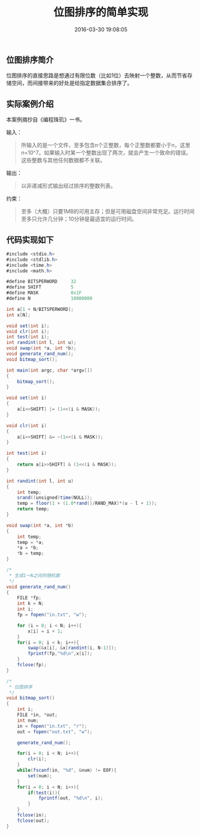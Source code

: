 ﻿---
title: 位图排序的简单实现
date: 2016-03-30 19:08:05
tags: sort
categories: 算法
toc: true
---

## 位图排序简介

位图排序的直接思路是想通过有限位数（比如1位）去映射一个整数，从而节省存储空间，而间接带来的好处是给指定数据集合排序了。

## 实际案例介绍

本案例摘抄自《编程珠玑》一书。

输入：

>所输入的是一个文件，至多包含n个正整数，每个正整数都要小于n，这里n=10^7。如果输入时某一个整数出现了两次，就会产生一个致命的错误。这些整数与其他任何数据都不关联。

输出：

>以非递减形式输出经过排序的整数列表。

约束：

>至多（大概）只要1MB的可用主存；但是可用磁盘空间非常充足。运行时间至多只允许几分钟；10分钟是最适宜的运行时间。

## 代码实现如下

<!--more-->

``` java
#include <stdio.h>
#include <stdlib.h>
#include <time.h>
#include <math.h>

#define BITSPERWORD     32
#define SHIFT           5
#define MASK            0x1F
#define N               10000000

int a[1 + N/BITSPERWORD];    
int x[N];

void set(int i);
void clr(int i);
int test(int i);
int randint(int l, int u);
void swap(int *a, int *b);
void generate_rand_num();
void bitmap_sort();

int main(int argc, char *argv[])
{
    bitmap_sort();
}

void set(int i)
{
    a[i>>SHIFT] |= (1<<(i & MASK));
}

void clr(int i)
{
    a[i>>SHIFT] &= ~(1<<(i & MASK));
}

int test(int i)
{
    return a[i>>SHIFT] & (1<<(i & MASK));
}

int randint(int l, int u)
{
    int temp;
    srand((unsigned)time(NULL));
    temp = floor(1 + (1.0*rand()/RAND_MAX)*(u - l + 1));
    return temp;
}

void swap(int *a, int *b)
{
    int temp;
    temp = *a;
    *a = *b;
    *b = temp;
}

/*
 * 生成1～N之间的随机数
 */
void generate_rand_num()
{
    FILE *fp;
    int k = N;
    int i;
    fp = fopen("in.txt", "w");

    for (i = 0; i < N; i++){
        x[i] = i + 1;
    }
    for(i = 0; i < k; i++){
        swap(&x[i], &x[randint(i, N-1)]);
        fprintf(fp,"%d\n",x[i]);
    }
    fclose(fp);
}

/*
 * 位图排序
 */
void bitmap_sort()
{
    int i;
    FILE *in, *out;
    int num;
    in = fopen("in.txt", "r"); 
    out = fopen("out.txt", "w");

    generate_rand_num();

    for(i = 0; i < N; i++){
        clr(i);
    }
    while(fscanf(in, "%d", &num) != EOF){
        set(num);
    }
    for(i = 0; i < N; i++){
        if(test(i)){
            fprintf(out, "%d\n", i);
        }
    }
    fclose(in);
    fclose(out);
}
```